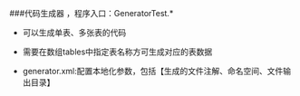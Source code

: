 ###代码生成器 ，程序入口：GeneratorTest.*

* 可以生成单表、多张表的代码  

* 需要在数组tables中指定表名称方可生成对应的表数据 

* generator.xml:配置本地化参数，包括【生成的文件注解、命名空间、文件输出目录】